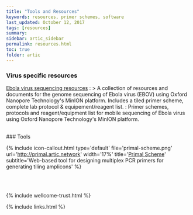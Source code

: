 ```yaml
---
title: "Tools and Resources"
keywords: resources, primer schemes, software
last_updated: October 12, 2017
tags: [resources]
summary:
sidebar: artic_sidebar
permalink: resources.html
toc: true 
folder: artic
---
```


### Virus specific resources

[Ebola virus sequencing resources](/ebov)
: > A collection of resources and documents for the genome sequencing of Ebola virus (EBOV) using Oxford Nanopore Technology's MinION platform. Includes a tiled primer scheme, complete lab protocol & equipement/reagent list.
: Primer schemes, protocols and reagent/equipment list for mobile sequencing of Ebola virus using Oxford Nanopore Technology's MinION platform.

<br />
### Tools

{% include icon-callout.html
type='default'
file='primal-scheme.png'
url='http://primal.artic.network'
width='17%'
title='<a href="http://primal.artic.network">Primal Scheme</a>'
subtitle='Web-based tool for designing multiplex PCR primers for generating tiling amplicons'
%}

<br /><br />

{% include wellcome-trust.html %}

{% include links.html %}
